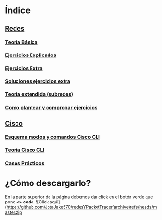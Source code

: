 # Índice
## [Redes](./redes)
### [Teoría Básica](./redes/Teoría%20básica.md)
### [Ejercicios Explicados](./redes/Ejercicios%20explicados.md)
### [Ejercicios Extra](./redes/Ejercicios%20extra.md)
### [Soluciones ejercicios extra](Soluciones%20ejercicios%20extra.md)
### [Teoría extendida (subredes)](./redes/Teoría%20extendida.md)
### [Como plantear y comprobar ejercicios](./redes/Como%20plantear%20%20comprobar%20ejercicios.md)


## [Cisco](./cisco)
### [Esquema modos y comandos Cisco CLI](./cisco/Esquema%20modos%20y%20comandos%20Cisco%20Cli.png)
### [Teoría Cisco CLI](./cisco/Cisco%20IOS%20CLI.md)
### [Casos Prácticos](./cisco/Casos%20prácticos.md)

# ¿Cómo descargarlo?
En la parte superior de la página debemos dar click en el botón verde que pone **<> code**.
![Click aqúi](https://github.com/JotaJake570/redesYPacketTracer/archive/refs/heads/master.zip